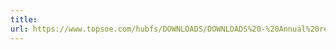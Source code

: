 ```yaml
---
title: 
url: https://www.topsoe.com/hubfs/DOWNLOADS/DOWNLOADS%20-%20Annual%20reports/2009/topsoe_annual_report_2009.pdf
---
```


